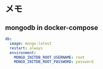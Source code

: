 # メモ

## mongodb in docker-compose

```yaml
db:
  image: mongo:latest
  restart: always
  environment:
    MONGO_INITDB_ROOT_USERNAME: root
    MONGO_INITDB_ROOT_PASSWORD: password
```

